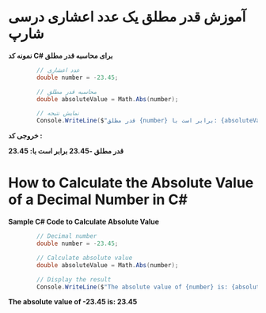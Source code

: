 
# آموزش قدر مطلق یک عدد اعشاری درسی شارپ

**نمونه کد C# برای محاسبه قدر مطلق**

```csharp
        // عدد اعشاری
        double number = -23.45;

        // محاسبه قدر مطلق
        double absoluteValue = Math.Abs(number);

        // نمایش نتیجه
        Console.WriteLine($"قدر مطلق {number} برابر است با: {absoluteValue}");
```
**خروجی کد :**

**قدر مطلق -23.45 برابر است با: 23.45**  

# How to Calculate the Absolute Value of a Decimal Number in C#

**Sample C# Code to Calculate Absolute Value**

```csharp
        // Decimal number
        double number = -23.45;

        // Calculate absolute value
        double absoluteValue = Math.Abs(number);

        // Display the result
        Console.WriteLine($"The absolute value of {number} is: {absoluteValue}");
```
**The absolute value of -23.45 is: 23.45**
